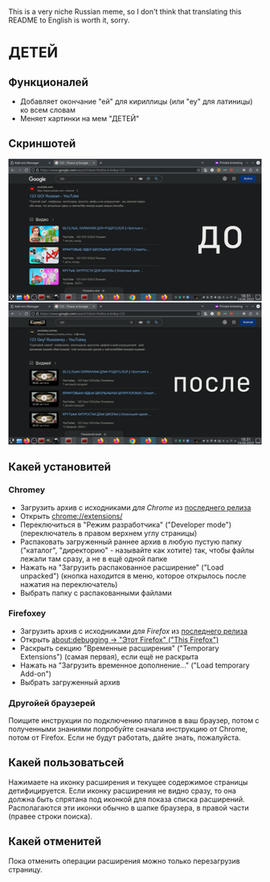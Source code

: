 This is a very niche Russian meme, so I don't think that translating this README to English is worth it, sorry.

# ДЕТЕЙ

## Функционалей

* Добавляет окончание "ей" для кириллицы (или "ey" для латиницы) ко всем словам
* Меняет картинки на мем "ДЕТЕЙ"

## Скриншотей

![Страница до применения расширения](before.png "Страница до применения расширения")
![Страница после применения расширения](after.png "Страница после применения расширения")

## Какей установитей

### Chromey

* Загрузить архив с исходниками *для Chrome* из [последнего релиза](https://github.com/megahomyak/detey/releases/latest)
* Открыть [chrome://extensions/](chrome://extensions/)
* Переключиться в "Режим разработчика" ("Developer mode") (переключатель в правом верхнем углу страницы)
* Распаковать загруженный раннее архив в любую пустую папку ("каталог", "директорию" - называйте как хотите) так, чтобы файлы лежали там сразу, а не в ещё одной папке
* Нажать на "Загрузить распакованное расширение" ("Load unpacked") (кнопка находится в меню, которое открылось после нажатия на переключатель)
* Выбрать папку с распакованными файлами

### Firefoxey

* Загрузить архив с исходниками *для Firefox* из [последнего релиза](https://github.com/megahomyak/detey/releases/latest)
* Открыть [about:debugging -> "Этот Firefox" ("This Firefox")](about:debugging#/runtime/this-firefox)
* Раскрыть секцию "Временные расширения" ("Temporary Extensions") (самая первая), если ещё не раскрыта
* Нажать на "Загрузить временное дополнение..." ("Load temporary Add-on")
* Выбрать загруженный архив

### Другойей браузерей

Поищите инструкции по подключению плагинов в ваш браузер, потом с полученными знаниями попробуйте сначала инструкцию от Chrome, потом от Firefox. Если не будут работать, дайте знать, пожалуйста.

## Какей пользоватьсей

Нажимаете на иконку расширения и текущее содержимое страницы детифицируется. Если иконку расширения не видно сразу, то она должна быть спрятана под иконкой для показа списка расширений. Располагаются эти иконки обычно в шапке браузера, в правой части (правее строки поиска).

## Какей отменитей

Пока отменить операции расширения можно только перезагрузив страницу.
